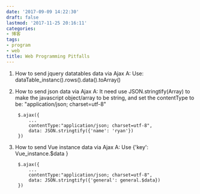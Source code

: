```yaml
---
date: '2017-09-09 14:22:30'
draft: false
lastmod: '2017-11-25 20:16:11'
categories:
- 博客
tags:
- program
- web
title: Web Programming Pitfalls
---
```


1. How to send jquery datatables data via Ajax
A: Use: dataTable_instanc().rows().data().toArray()

2. How to send json data via Ajax
A: It need use JSON.stringtify(Array) to make the javascript object/array to be string,
and set the contentType to be: "application/json; charset=utf-8"

        $.ajax({
            ...
            contentType:"application/json; charset=utf-8",
            data: JSON.stringtify({'name': 'ryan'})    
        })



3. How to send Vue instance data via Ajax
A: Use {'key': Vue_instance.$data }

        $.ajax({
            ...
            contentType:"application/json; charset=utf-8",
            data: JSON.stringtify({'general': general.$data})
        })